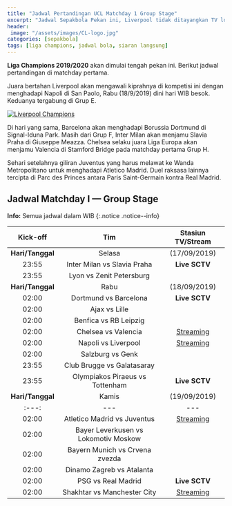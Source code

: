 ```yaml
---
title: "Jadwal Pertandingan UCL Matchday 1 Group Stage"
excerpt: "Jadwal Sepakbola Pekan ini, Liverpool tidak ditayangkan TV lokal"
header:
 image: "/assets/images/CL-logo.jpg"
categories: [sepakbola]
tags: [liga champions, jadwal bola, siaran langsung]
---
```


**Liga Champions 2019/2020** akan dimulai tengah pekan ini. Berikut jadwal pertandingan di matchday pertama.

Juara bertahan Liverpool akan mengawali kiprahnya di kompetisi ini dengan menghadapi Napoli di San Paolo, Rabu (18/9/2019) dini hari WIB besok. Keduanya tergabung di Grup E.

[![Liverpool Champions](https://i0.wp.com/knoacc.github.io/catetan/assets/images/Liverpool.jpg?resize=640,360)](/assets/images/Liverpool.jpg)

Di hari yang sama, Barcelona akan menghadapi Borussia Dortmund di Signal-Iduna Park. Masih dari Grup F, Inter Milan akan menjamu Slavia Praha di Giuseppe Meazza. Chelsea selaku juara Liga Europa akan menjamu Valencia di Stamford Bridge pada matchday pertama Grup H.

Sehari setelahnya giliran Juventus yang harus melawat ke Wanda Metropolitano untuk menghadapi Atletico Madrid. Duel raksasa lainnya tercipta di Parc des Princes antara Paris Saint-Germain kontra Real Madrid.

## Jadwal Matchday I — Group Stage

**Info:** Semua jadwal dalam WIB
{:.notice .notice--info}

|Kick-off|Tim|Stasiun TV/Stream|
|:---:|:---:|:---:|
|**Hari/Tanggal**|Selasa|(17/09/2019)|
|23:55|Inter Milan vs Slavia Praha|**Live SCTV**|
|23:55|Lyon vs Zenit Petersburg||
|**Hari/Tanggal**|Rabu|(18/09/2019)|
|02:00|Dortmund vs Barcelona|**Live SCTV**|
|02:00|Ajax vs Lille||
|02:00|Benfica vs RB Leipzig||
|02:00|Chelsea vs Valencia|[Streaming](/chelsea)|
|02:00|Napoli vs Liverpool|[Streaming](/liverpool)|
|02:00|Salzburg vs Genk||
|23:55|Club Brugge vs Galatasaray||
|23:55|Olympiakos Piraeus vs Tottenham|**Live SCTV**|
|**Hari/Tanggal**|Kamis|(19/09/2019)|
|:---:|---|---|
|02:00|Atletico Madrid vs Juventus|[Streaming](#juventus)|
|02:00|Bayer Leverkusen vs Lokomotiv Moskow||
|02:00|Bayern Munich vs Crvena zvezda||
|02:00|Dinamo Zagreb vs Atalanta||
|02:00|PSG vs Real Madrid|**Live SCTV**|
|02:00|Shakhtar vs Manchester City|[Streaming](#city)|
